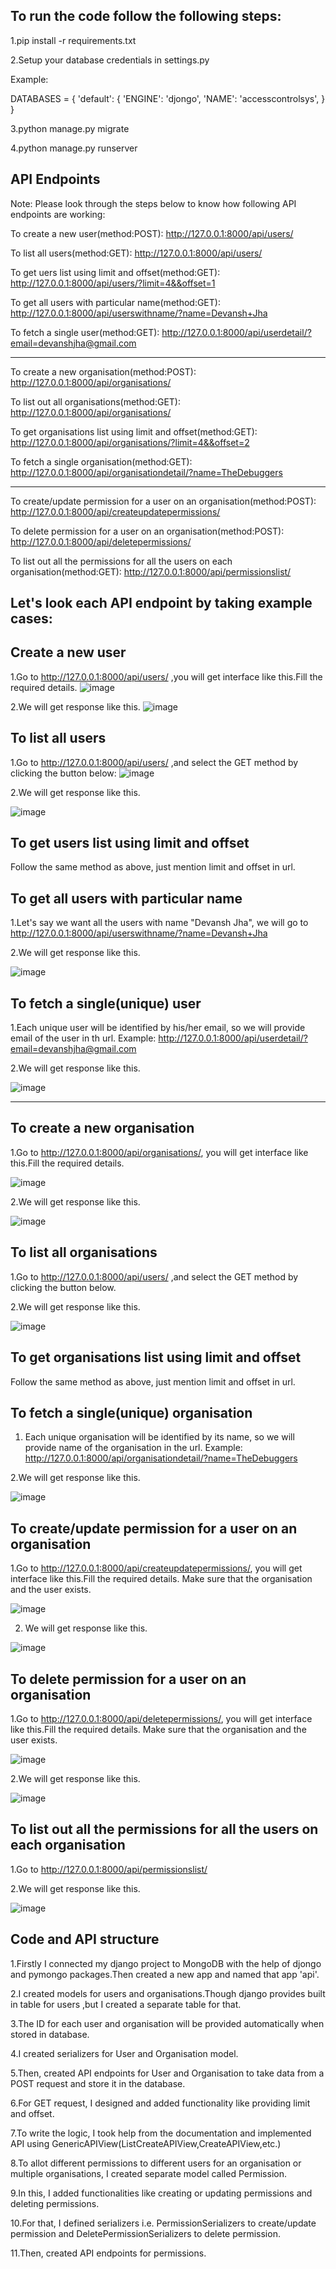To run the code follow the following steps:
---------------------------------------------------
1.pip install -r requirements.txt

2.Setup your database credentials in settings.py

Example:

DATABASES = {
            'default': {
                'ENGINE': 'djongo',
                'NAME': 'accesscontrolsys', 
            }
} 

3.python manage.py migrate

4.python manage.py runserver


API Endpoints
---------------------------------------------------
Note: Please look through the steps below to know how following API endpoints are working:

To create a new user(method:POST): http://127.0.0.1:8000/api/users/

To list all users(method:GET): http://127.0.0.1:8000/api/users/

To get uers list using limit and offset(method:GET): http://127.0.0.1:8000/api/users/?limit=4&&offset=1

To get all users with particular name(method:GET): http://127.0.0.1:8000/api/userswithname/?name=Devansh+Jha

To fetch a single user(method:GET): http://127.0.0.1:8000/api/userdetail/?email=devanshjha@gmail.com


----------------------------------------------------------------------------------------------

To create a new organisation(method:POST): http://127.0.0.1:8000/api/organisations/

To list out all organisations(method:GET): http://127.0.0.1:8000/api/organisations/

To get organisations list using limit and offset(method:GET): http://127.0.0.1:8000/api/organisations/?limit=4&&offset=2

To fetch a single organisation(method:GET): http://127.0.0.1:8000/api/organisationdetail/?name=TheDebuggers

-----------------------------------------------------------------------------------------------------


To create/update permission for a user on an organisation(method:POST): http://127.0.0.1:8000/api/createupdatepermissions/

To delete permission for a user on an organisation(method:POST): http://127.0.0.1:8000/api/deletepermissions/

To list out all the permissions for all the users on each organisation(method:GET): http://127.0.0.1:8000/api/permissionslist/




Let's look each API endpoint by taking example cases:
------------------------------------------------------------


Create a new user
-----------------------------------------------------------
1.Go to http://127.0.0.1:8000/api/users/ ,you will get interface like this.Fill the required details.
![image](https://user-images.githubusercontent.com/62210359/233945319-1b97fda1-0f32-4fb0-a968-4f8ef567d1bf.png)

2.We will get response like this.
![image](https://user-images.githubusercontent.com/62210359/233945467-b32f3c90-e1fd-4d6e-9aa7-e82b712e0071.png)


To list all users
---------------------------------------------------
1.Go to http://127.0.0.1:8000/api/users/ ,and select the GET method by clicking the button below:
![image](https://user-images.githubusercontent.com/62210359/233945865-b9390f4c-f1c5-4d82-8508-1ea3ab92c454.png)

2.We will get response like this.

![image](https://user-images.githubusercontent.com/62210359/233946053-1bc6771d-0d03-49b3-b831-b0e77b5be972.png)


To get users list using limit and offset
---------------------------------------------------
Follow the same method as above, just mention limit and offset in url.


To get all users with particular name
--------------------------------------------------------
1.Let's say we want all the users with name "Devansh Jha", we will go to http://127.0.0.1:8000/api/userswithname/?name=Devansh+Jha

2.We will get response like this.

![image](https://user-images.githubusercontent.com/62210359/233946880-75c7856d-403c-46e3-807b-3be845ca9eba.png)


To fetch a single(unique) user
---------------------------------------------------------------
1.Each unique user will be identified by his/her email, so we will provide email of the user in th url. Example: http://127.0.0.1:8000/api/userdetail/?email=devanshjha@gmail.com

2.We will get response like this.

![image](https://user-images.githubusercontent.com/62210359/233947569-250c4c3d-b665-456e-8454-414e678e2cfa.png)


---------------------------------------------------------------------------------------------------------------

To create a new organisation
---------------------------------------------
1.Go to http://127.0.0.1:8000/api/organisations/, you will get interface like this.Fill the required details.

![image](https://user-images.githubusercontent.com/62210359/233948554-96542c3d-7e62-483d-ae62-a3d98a22d59b.png)

2.We will get response like this.

![image](https://user-images.githubusercontent.com/62210359/233948669-47c24c15-7c73-4192-85e6-32d8ed7c32a6.png)


To list all organisations
-----------------------------------------------

1.Go to http://127.0.0.1:8000/api/users/ ,and select the GET method by clicking the button below.

2.We will get response like this.

![image](https://user-images.githubusercontent.com/62210359/233949152-47b808ac-7c39-4621-b7fa-2b812c57459e.png)


To get organisations list using limit and offset
---------------------------------------------------

Follow the same method as above, just mention limit and offset in url.


To fetch a single(unique) organisation
----------------------------------------

1. Each unique organisation will be identified by its name, so we will provide name of the organisation in the url. Example: http://127.0.0.1:8000/api/organisationdetail/?name=TheDebuggers

2.We will get response like this.

![image](https://user-images.githubusercontent.com/62210359/233950091-c18bf7ae-e1b1-4ca9-a9b6-2059bfcf6260.png)



To create/update permission for a user on an organisation
-----------------------------------------------------------

1.Go to http://127.0.0.1:8000/api/createupdatepermissions/, you will get interface like this.Fill the required details.
Make sure that the organisation and the user exists.

![image](https://user-images.githubusercontent.com/62210359/233951601-93b67842-713d-45c6-9697-c1c5e4d223e5.png)

2. We will get response like this.

![image](https://user-images.githubusercontent.com/62210359/233952336-f159d123-8650-4a7f-b517-a1e5c874da68.png)


 
To delete permission for a user on an organisation
------------------------------------------------------------
1.Go to http://127.0.0.1:8000/api/deletepermissions/, you will get interface like this.Fill the required details.
Make sure that the organisation and the user exists.

![image](https://user-images.githubusercontent.com/62210359/233952701-1b1220fc-bc05-4a81-af7a-460421d4d8bb.png)

2.We will get response like this.

![image](https://user-images.githubusercontent.com/62210359/233952866-19c61756-7d2c-45d2-aed9-5234a459863d.png)


To list out all the permissions for all the users on each organisation
-------------------------------------------------------------------------

1.Go to http://127.0.0.1:8000/api/permissionslist/

2.We will get response like this.

![image](https://user-images.githubusercontent.com/62210359/233953416-18af2ab8-cf85-40b5-9d89-dba1cd05d3fb.png)




Code and API structure
---------------------------------------

1.Firstly I connected my django project to MongoDB with the help of djongo and pymongo packages.Then created a new app and named that app 'api'.

2.I created models for users and organisations.Though django provides built in table for users ,but I created a separate table for that.

3.The ID for each user and organisation will be provided automatically when stored in database.

4.I created serializers for User and Organisation model.

5.Then, created API endpoints for User and Organisation to take data from a POST request and store it in the database.

6.For GET request, I designed and added functionality like providing limit and offset.

7.To write the logic, I took help from the documentation and implemented API using GenericAPIView(ListCreateAPIView,CreateAPIView,etc.)

8.To allot different permissions to different users for an organisation or multiple organisations, I created separate model called Permission.

9.In this, I added functionalities like creating or updating permissions and deleting permissions.

10.For that, I defined serializers i.e. PermissionSerializers to create/update permission and DeletePermissionSerializers to delete permission.

11.Then, created API endpoints for permissions.
